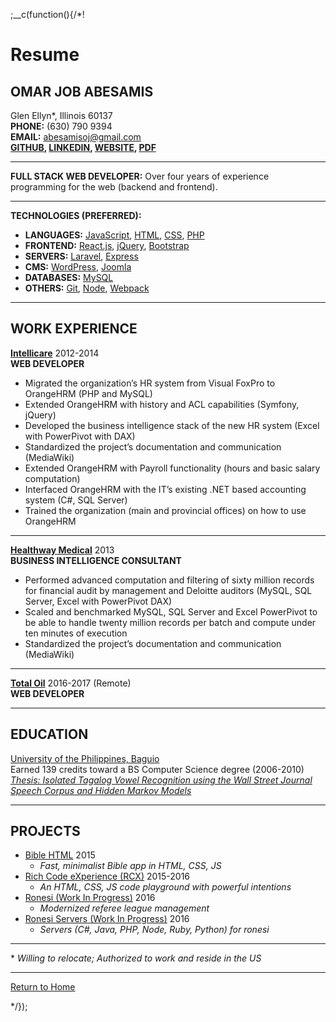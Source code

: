 
;__c(function(){/*!

# Resume

## OMAR JOB ABESAMIS

Glen Ellyn\*, Illinois 60137  
**PHONE:** (630) 790 9394  
**EMAIL:** abesamisoj@gmail.com  
**[GITHUB](https://github.com/ajbodev),
[LINKEDIN](https://linkedin.com/in/abesamisojdev), 
[WEBSITE](https://ajbodev.github.io), 
[PDF](https://ajbodev.github.io/media/Omar-Job-Abesamis-resume.pdf)**  

---

**FULL STACK WEB DEVELOPER:** Over four years of experience programming for the web (backend and frontend).

---

**TECHNOLOGIES (PREFERRED):**  

* **LANGUAGES:** [JavaScript](#/content/tech/javascript), [HTML](#/content/tech/html), [CSS](#/content/tech/css), [PHP](#/content/tech/php)
* **FRONTEND:** [React.js](#/content/tech/react), [jQuery](#/content/tech/jquery), [Bootstrap](#/content/tech/bootstrap)
* **SERVERS:** [Laravel](#/content/tech/laravel), [Express](#/content/tech/express)
* **CMS:** [WordPress](#/content/tech/wordpress), [Joomla](#/content/tech/joomla)
* **DATABASES:** [MySQL](#/content/tech/mysql)
* **OTHERS:** [Git](#/content/tech/git), [Node](#/content/tech/node), [Webpack](#/content/tech/gulp)

---

## WORK EXPERIENCE

**[Intellicare](http://www.intellicare.com.ph/)** 2012-2014  
**WEB DEVELOPER**

* Migrated the organization’s HR system from Visual FoxPro to OrangeHRM (PHP and MySQL)
* Extended OrangeHRM with history and ACL capabilities (Symfony, jQuery)
* Developed the business intelligence stack of the new HR system (Excel with PowerPivot with DAX)
* Standardized the project’s documentation and communication (MediaWiki)
* Extended OrangeHRM with Payroll functionality (hours and basic salary computation) 
* Interfaced OrangeHRM with the IT’s existing .NET based accounting system (C#, SQL Server) 
* Trained the organization (main and provincial offices) on how to use OrangeHRM

---

**[Healthway Medical](https://healthway.com.ph/)** 2013  
**BUSINESS INTELLIGENCE CONSULTANT**

* Performed advanced computation and filtering of sixty million records for financial audit by management and Deloitte auditors (MySQL, SQL Server, Excel with PowerPivot DAX)
* Scaled and benchmarked MySQL, SQL Server and Excel PowerPivot to be able to handle twenty million records per batch and compute under ten minutes of execution
* Standardized the project’s documentation and communication (MediaWiki)

---

**[Total Oil](https://healthway.com.ph/)** 2016-2017 (Remote)  
**WEB DEVELOPER**

---

## EDUCATION

[University of the Philippines, Baguio](http://www.upb.edu.ph/)  
Earned 139 credits toward a BS Computer Science degree (2006-2010)  
*[Thesis: Isolated Tagalog Vowel Recognition using the Wall Street Journal Speech Corpus and Hidden Markov Models](https://ajbodev.github.io/media/Omar-Job-Abesamis-thesis.pdf)*

---

## PROJECTS

* [Bible HTML](https://github.com/ajbodev/bible-html) 2015
  * *Fast, minimalist Bible app in HTML, CSS, JS*
* [Rich Code eXperience (RCX)](https://github.com/ajbodev/rcx) 2015-2016
  * *An HTML, CSS, JS code playground with powerful intentions*
* [Ronesi (Work In Progress)](https://github.com/ajbodev/ronesi) 2016
  * *Modernized referee league management*
* [Ronesi Servers (Work In Progress)](https://github.com/ajbodev/ronesi-servers) 2016
  * *Servers (C#, Java, PHP, Node, Ruby, Python) for ronesi*

---

\* *Willing to relocate; Authorized to work and reside in the US*  

---

<!--[Projects](#/content/tech/projects)  
[Referrals](#/content/referrals)  -->
[Return to Home](#/home)  


[//]: # (@~|resume|~@)

*/});
